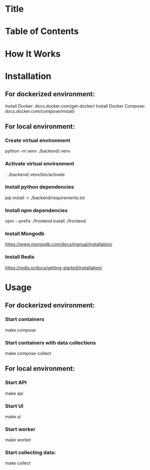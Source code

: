 # Title

# Table of Contents

# How It Works

# Installation
## For dockerized environment:
Install Docker: docs.docker.com/get-docker/
Install Docker Compose: docs.docker.com/compose/install/

## For local environment:
### Create virtual environment
python -m venv ./backend/.venv
### Activate virtual environment
. ./backend/.venv/bin/activate
### Install python dependencies
pip install -r ./backend/requirements.txt

### Install npm dependencies
npm --prefix ./frontend install ./frontend

### Install Mongodb
https://www.mongodb.com/docs/manual/installation/

### Install Redis
https://redis.io/docs/getting-started/installation/

# Usage

## For dockerized environment:
### Start containers
make compose
### Start containers with data collections
make compose-collect

## For local environment:
### Start API
make api
### Start UI
make ui
### Start worker
make worker
### Start collecting data:
make collect
